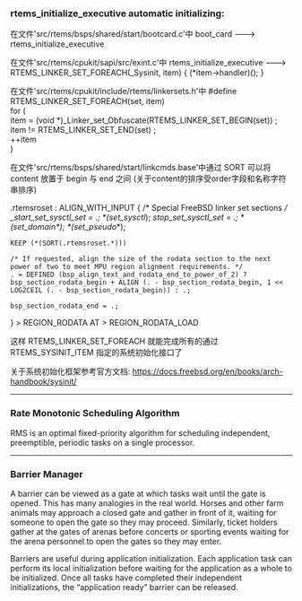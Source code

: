 ### rtems_initialize_executive  automatic initializing: 
在文件'src/rtems/bsps/shared/start/bootcard.c'中
boot_card ---> rtems_initialize_executive

在文件'src/rtems/cpukit/sapi/src/exint.c'中
rtems_initialize_executive ---> RTEMS_LINKER_SET_FOREACH(_Sysinit, item) { (*item->handler)(); }

在文件'src/rtems/cpukit/include/rtems/linkersets.h'中
#define RTEMS_LINKER_SET_FOREACH(set, item)                                     \
for (                                                                           \
    item = (void *)_Linker_set_Obfuscate(RTEMS_LINKER_SET_BEGIN(set)) ;         \
    item != RTEMS_LINKER_SET_END(set) ;                                         \
    ++item                                                                      \
)

在文件'src/rtems/bsps/shared/start/linkcmds.base'中通过 SORT 可以将 content 放置于 begin 与 end 之间 (关于content的排序受order字段和名称字符串排序)

.rtemsroset : ALIGN_WITH_INPUT {
    /* Special FreeBSD linker set sections */
    __start_set_sysctl_set = .;
    *(set_sysctl_*);
    __stop_set_sysctl_set = .;
    *(set_domain_*);
    *(set_pseudo_*);

    KEEP (*(SORT(.rtemsroset.*)))

    /* If requested, align the size of the rodata section to the next power of two to meet MPU region alignment requirements. */
    . = DEFINED (bsp_align_text_and_rodata_end_to_power_of_2) ? bsp_section_rodata_begin + ALIGN (. - bsp_section_rodata_begin, 1 << LOG2CEIL (. - bsp_section_rodata_begin)) : .;

    bsp_section_rodata_end = .;
} > REGION_RODATA AT > REGION_RODATA_LOAD


这样 RTEMS_LINKER_SET_FOREACH 就能完成所有的通过 RTEMS_SYSINIT_ITEM 指定的系统初始化接口了

关于系统初始化框架参考官方文档:
https://docs.freebsd.org/en/books/arch-handbook/sysinit/

***   

### Rate Monotonic Scheduling Algorithm   
RMS is an optimal fixed-priority algorithm for scheduling independent, preemptible, periodic tasks on a single processor.


*** 
### Barrier Manager
A barrier can be viewed as a gate at which tasks wait until the gate is opened. This has many analogies in the real world. Horses and other farm animals may approach a closed gate and gather in front of it, waiting for someone to open the gate so they may proceed. Similarly, ticket holders gather at the gates of arenas before concerts or sporting events waiting for the arena personnel to open the gates so they may enter.

Barriers are useful during application initialization. Each application task can perform its local initialization before waiting for the application as a whole to be initialized. Once all tasks have completed their independent initializations, the “application ready” barrier can be released.
